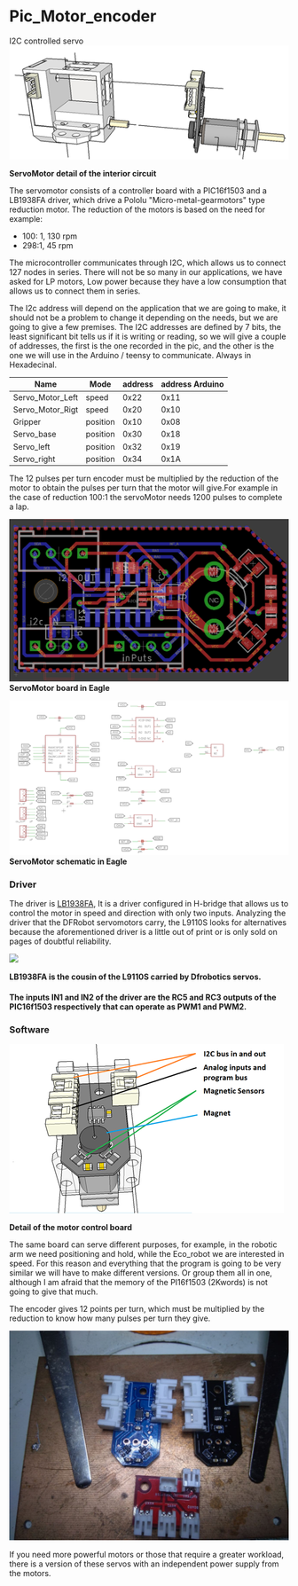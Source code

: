 # Pic_Motor_encoder
I2C controlled servo
![](./Electronics/pictures/detail_servo_00.png)
 
 **ServoMotor detail of the interior circuit** 
 
The servomotor consists of a controller board with a PIC16f1503 and a LB1938FA driver, which drive a Pololu &quot;Micro-metal-gearmotors&quot; type reduction motor. The reduction of the motors is based on the need for example:

- 100: 1, 130 rpm
- 298:1, 45 rpm

The microcontroller communicates through I2C, which allows us to connect 127 nodes in series. There will not be so many in our applications, we have asked for LP motors, Low power because they have a low consumption that allows us to connect them in series.

The I2c address will depend on the application that we are going to make, it should not be a problem to change it depending on the needs, but we are going to give a few premises. The I2C addresses are defined by 7 bits, the least significant bit tells us if it is writing or reading, so we will give a couple of addresses, the first is the one recorded in the pic, and the other is the one we will use in the Arduino / teensy to communicate. Always in Hexadecinal.


| Name            | Mode     | address | address Arduino |
| --------------- | -------- | --------| ----------------|
|Servo_Motor_Left |   speed  |   0x22  |       0x11      |
|Servo_Motor_Rigt |   speed  |   0x20  |       0x10      |
|Gripper          | position |   0x10  |       0x08      |
|Servo_base       | position |   0x30  |       0x18      |
|Servo_left       | position |   0x32  |       0x19      |
|Servo_right      | position |   0x34  |       0x1A      |


The 12 pulses per turn encoder must be multiplied by the reduction of the motor to obtain the pulses per turn that the motor will give.For example in the case of reduction 100:1 the servoMotor needs 1200 pulses to complete a lap. 

![](./Electronics/board/board_0.png)
**ServoMotor board in Eagle**

![](./Electronics/board/sch_0.png)
**ServoMotor schematic in Eagle** 

### Driver

The driver is [LB1938FA](https://www.dropbox.com/s/l5har1ai8nknbxs/LB1938FA.pdf?dl=0), It is a driver configured in H-bridge that allows us to control the motor in speed and direction with only two inputs. Analyzing the driver that the DFRobot servomotors carry, the L9110S looks for alternatives because the aforementioned driver is a little out of print or is only sold on pages of doubtful reliability.

 ![](./roseco/tree/main/Electronics/pictures/detail_driver_00.png)

 **LB1938FA is the cousin of the L9110S carried by Dfrobotics servos.** 

#### The inputs IN1 and IN2 of the driver are the RC5 and RC3 outputs of the PIC16f1503 respectively that can operate as PWM1 and PWM2.

####

### Software

 ![](./Electronics/pictures/detail_servo_01.png)
 
 **Detail of the motor control board** 

The same board can serve different purposes, for example, in the robotic arm we need positioning and hold, while the Eco\_robot we are interested in speed. For this reason and everything that the program is going to be very similar we will have to make different versions. Or group them all in one, although I am afraid that the memory of the PI16f1503 (2Kwords) is not going to give that much.

The encoder gives 12 points per turn, which must be multiplied by the reduction to know how many pulses per turn they give.

![](./Electronics/pictures/boards.jpg)

If you need more powerful motors or those that require a greater workload, there is a version of these servos with an independent power supply from the motors.
